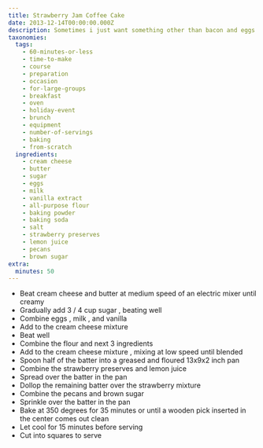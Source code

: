 ```yaml
---
title: Strawberry Jam Coffee Cake
date: 2013-12-14T00:00:00.000Z
description: Sometimes i just want something other than bacon and eggs for breakfast.
taxonomies:
  tags:
    - 60-minutes-or-less
    - time-to-make
    - course
    - preparation
    - occasion
    - for-large-groups
    - breakfast
    - oven
    - holiday-event
    - brunch
    - equipment
    - number-of-servings
    - baking
    - from-scratch
  ingredients:
    - cream cheese
    - butter
    - sugar
    - eggs
    - milk
    - vanilla extract
    - all-purpose flour
    - baking powder
    - baking soda
    - salt
    - strawberry preserves
    - lemon juice
    - pecans
    - brown sugar
extra:
  minutes: 50
---
```

 - Beat cream cheese and butter at medium speed of an electric mixer until creamy
 - Gradually add 3 / 4 cup sugar , beating well
 - Combine eggs , milk , and vanilla
 - Add to the cream cheese mixture
 - Beat well
 - Combine the flour and next 3 ingredients
 - Add to the cream cheese mixture , mixing at low speed until blended
 - Spoon half of the batter into a greased and floured 13x9x2 inch pan
 - Combine the strawberry preserves and lemon juice
 - Spread over the batter in the pan
 - Dollop the remaining batter over the strawberry mixture
 - Combine the pecans and brown sugar
 - Sprinkle over the batter in the pan
 - Bake at 350 degrees for 35 minutes or until a wooden pick inserted in the center comes out clean
 - Let cool for 15 minutes before serving
 - Cut into squares to serve

